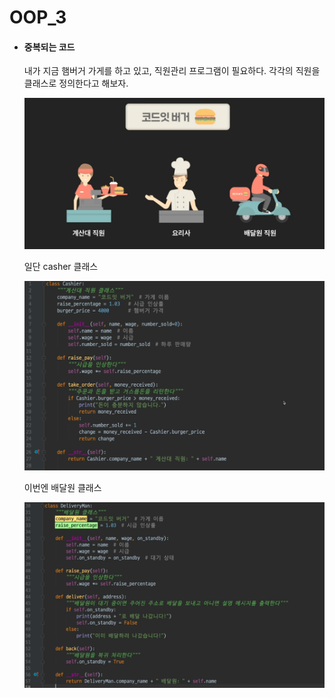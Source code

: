 # OOP_3

- #### 중복되는 코드

  내가 지금 햄버거 가게를 하고 있고, 직원관리 프로그램이 필요하다. 각각의 직원을 클래스로 정의한다고 해보자. 

  ![2_52](./resources/2_52.png)

  일단 casher 클래스 

  ![2_52](./resources/2_53.png)

  이번엔 배달원 클래스 

  ![2_52](./resources/2_54.png)

  